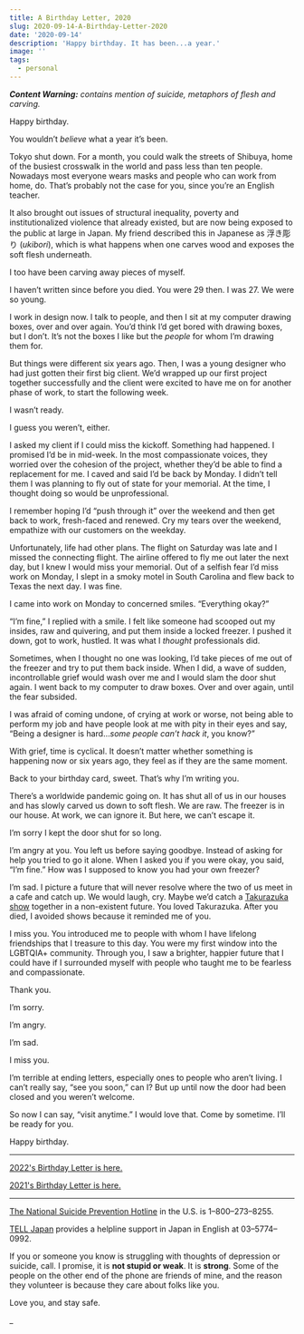 ```yaml
---
title: A Birthday Letter, 2020
slug: 2020-09-14-A-Birthday-Letter-2020
date: '2020-09-14'
description: 'Happy birthday. It has been...a year.'
image: ''
tags:
  - personal
---
```


_**Content Warning:** contains mention of suicide, metaphors of flesh and carving._

Happy birthday.

You wouldn’t _believe_ what a year it’s been.

Tokyo shut down. For a month, you could walk the streets of Shibuya, home of the busiest crosswalk in the world and pass less than ten people. Nowadays most everyone wears masks and people who can work from home, do. That’s probably not the case for you, since you’re an English teacher.

It also brought out issues of structural inequality, poverty and institutionalized violence that already existed, but are now being exposed to the public at large in Japan. My friend described this in Japanese as 浮き彫り (_ukibori_), which is what happens when one carves wood and exposes the soft flesh underneath.

I too have been carving away pieces of myself.

I haven’t written since before you died. You were 29 then. I was 27. We were so young.

I work in design now. I talk to people, and then I sit at my computer drawing boxes, over and over again. You’d think I’d get bored with drawing boxes, but I don’t. It’s not the boxes I like but the _people_ for whom I’m drawing them for.

But things were different six years ago. Then, I was a young designer who had just gotten their first big client. We’d wrapped up our first project together successfully and the client were excited to have me on for another phase of work, to start the following week.

I wasn’t ready.

I guess you weren’t, either.

I asked my client if I could miss the kickoff. Something had happened. I promised I’d be in mid-week. In the most compassionate voices, they worried over the cohesion of the project, whether they’d be able to find a replacement for me. I caved and said I’d be back by Monday. I didn’t tell them I was planning to fly out of state for your memorial. At the time, I thought doing so would be unprofessional.

I remember hoping I’d “push through it” over the weekend and then get back to work, fresh-faced and renewed. Cry my tears over the weekend, empathize with our customers on the weekday.

Unfortunately, life had other plans. The flight on Saturday was late and I missed the connecting flight. The airline offered to fly me out later the next day, but I knew I would miss your memorial. Out of a selfish fear I’d miss work on Monday, I slept in a smoky motel in South Carolina and flew back to Texas the next day. I was fine.

I came into work on Monday to concerned smiles. “Everything okay?”

“I’m fine,” I replied with a smile. I felt like someone had scooped out my insides, raw and quivering, and put them inside a locked freezer. I pushed it down, got to work, hustled. It was what I _thought_ professionals did.

Sometimes, when I thought no one was looking, I’d take pieces of me out of the freezer and try to put them back inside. When I did, a wave of sudden, incontrollable grief would wash over me and I would slam the door shut again. I went back to my computer to draw boxes. Over and over again, until the fear subsided.

I was afraid of coming undone, of crying at work or worse, not being able to perform my job and have people look at me with pity in their eyes and say, “Being a designer is hard..._some people can’t hack it_, you know?”

With grief, time is cyclical. It doesn’t matter whether something is happening now or six years ago, they feel as if they are the same moment.

Back to your birthday card, sweet. That’s why I’m writing you.

There’s a worldwide pandemic going on. It has shut all of us in our houses and has slowly carved us down to soft flesh. We are raw. The freezer is in our house. At work, we can ignore it. But here, we can’t escape it.

I’m sorry I kept the door shut for so long.

I’m angry at you. You left us before saying goodbye. Instead of asking for help you tried to go it alone. When I asked you if you were okay, you said, “I’m fine.” How was I supposed to know you had your own freezer?

I’m sad. I picture a future that will never resolve where the two of us meet in a cafe and catch up. We would laugh, cry. Maybe we’d catch a [Takurazuka show](https://kageki.hankyu.co.jp/english/index.html) together in a non-existent future. You loved Takurazuka. After you died, I avoided shows because it reminded me of you.

I miss you. You introduced me to people with whom I have lifelong friendships that I treasure to this day. You were my first window into the LGBTQIA+ community. Through you, I saw a brighter, happier future that I could have if I surrounded myself with people who taught me to be fearless and compassionate.

Thank you.

I’m sorry.

I’m angry.

I’m sad.

I miss you.

I’m terrible at ending letters, especially ones to people who aren’t living. I can’t really say, “see you soon,” can I? But up until now the door had been closed and you weren’t welcome.

So now I can say, “visit anytime.” I would love that. Come by sometime. I’ll be ready for you.

Happy birthday.

---

[2022's Birthday Letter is here.](/blog/posts/2022-09-14-A-Birthday-Letter-2022/)

[2021's Birthday Letter is here.](/blog/posts/2021-09-14-A-Birthday-Letter-2021/)

---

[The National Suicide Prevention Hotline](https://suicidepreventionlifeline.org/) in the U.S. is 1–800–273–8255.

[TELL Japan](https://telljp.com/lifeline/) provides a helpline support in Japan in English at 03–5774–0992.

If you or someone you know is struggling with thoughts of depression or suicide, call. I promise, it is **not stupid or weak**. It is **strong**. Some of the people on the other end of the phone are friends of mine, and the reason they volunteer is because they care about folks like you.

Love you, and stay safe.

_
